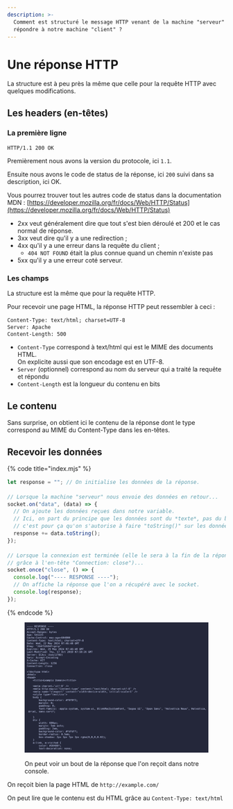 ```yaml
---
description: >-
  Comment est structuré le message HTTP venant de la machine "serveur" pour
  répondre à notre machine "client" ?
---
```


# Une réponse HTTP

La structure est à peu près la même que celle pour la requête HTTP avec quelques modifications.

## Les headers (en-têtes)

### La première ligne

```
HTTP/1.1 200 OK
```

Premièrement nous avons la version du protocole, ici `1.1`.

Ensuite nous avons le code de status de la réponse, ici `200` suivi dans sa description, ici OK.

Vous pourrez trouver tout les autres code de status dans la documentation MDN : [https://developer.mozilla.org/fr/docs/Web/HTTP/Status](https://developer.mozilla.org/fr/docs/Web/HTTP/Status)

* 2xx veut généralement dire que tout s'est bien déroulé et 200 et le cas normal de réponse.
* 3xx veut dire qu'il y a une redirection ;
* 4xx qu'il y a une erreur dans la requête du client ;
  * `404 NOT FOUND` était la plus connue quand un chemin n'existe pas
* 5xx qu'il y a une erreur coté serveur.

### Les champs

La structure est la même que pour la requête HTTP.

Pour recevoir une page HTML, la réponse HTTP peut ressembler à ceci :

```
Content-Type: text/html; charset=UTF-8
Server: Apache
Content-Length: 500
```

* `Content-Type` correspond à text/html qui est le MIME des documents HTML.\
  On explicite aussi que son encodage est en UTF-8.
* `Server` (optionnel) correspond au nom du serveur qui a traité la requête et répondu
* `Content-Length` est la longueur du contenu en bits

## Le contenu

Sans surprise, on obtient ici le contenu de la réponse dont le type correspond au MIME du Content-Type dans les en-têtes.

## Recevoir les données

{% code title="index.mjs" %}
```javascript
let response = ""; // On initialise les données de la réponse.

// Lorsque la machine "serveur" nous envoie des données en retour...
socket.on("data", (data) => {
  // On ajoute les données reçues dans notre variable.
  // Ici, on part du principe que les données sont du *texte*, pas du binaire,
  // c'est pour ça qu'on s'autorise à faire "toString()" sur les données reçues.
  response += data.toString();
});

// Lorsque la connexion est terminée (elle le sera à la fin de la réponse
// grâce à l'en-tête "Connection: close")...
socket.once("close", () => {
  console.log("---- RESPONSE ----");
  // On affiche la réponse que l'on a récupéré avec le socket.
  console.log(response);
});
```
{% endcode %}

<figure><img src="../.gitbook/assets/image (4).png" alt=""><figcaption><p>On peut voir un bout de la réponse que l'on reçoit dans notre console.</p></figcaption></figure>

On reçoit bien la page HTML de `http://example.com/`

On peut lire que le contenu est du HTML grâce au `Content-Type: text/html`
